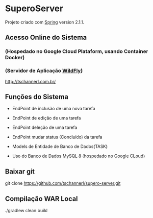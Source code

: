 # SuperoServer

Projeto criado com [Spring](https://spring.io/) version 2.1.1.

## Acesso Online do Sistema 
### (Hospedado no Google Cloud Plataform, usando Container Docker)
### (Servidor de Aplicação [WildFly](https://wildfly.org/))

http://tschannerl.com.br/

## Funções do Sistema
* EndPoint de inclusão de uma nova tarefa
* EndPoint de edição de uma tarefa
* EndPoint deleção de uma tarefa
* EndPoint mudar status (Concluído) da tarefa

* Models de Entidade de Banco de Dados(TASK)
* Uso do Banco de Dados MySQL 8 (hospedado no Google CLoud)

## Baixar git
git clone https://github.com/tschannerl/supero-server.git

## Compilação WAR Local
./gradlew clean build
